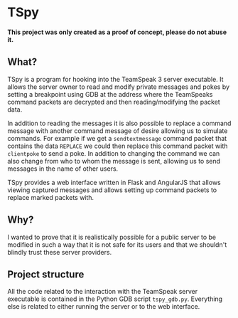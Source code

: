 # TSpy #

**This project was only created as a proof of concept, please do not abuse it.**

## What? ##

TSpy is a program for hooking into the TeamSpeak 3 server executable. It allows the server owner to read and modify private messages and pokes by setting a breakpoint using GDB at the address where the TeamSpeaks command packets are decrypted and then reading/modifying the packet data.

In addition to reading the messages it is also possible to replace a command message with another command message of desire allowing us to simulate commands. For example if we get a `sendtextmessage` command packet that contains the data `REPLACE` we could then replace this command packet with `clientpoke` to send a poke. In addition to changing the command we can also change from who to whom the message is sent, allowing us to send messages in the name of other users.

TSpy provides a web interface written in Flask and AngularJS that allows viewing captured messages and allows setting up command packets to replace marked packets with.

## Why? ##

I wanted to prove that it is realistically possible for a public server to be modified in such a way that it is not safe for its users and that we shouldn't blindly trust these server providers.

## Project structure ##

All the code related to the interaction with the TeamSpeak server executable is contained in the Python GDB script `tspy_gdb.py`. Everything else is related to either running the server or to the web interface.